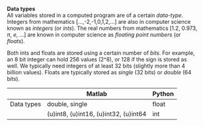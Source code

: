 **Data types**  
All variables stored in a computed program are of a certain *data-type*. 
Integers from mathematics [...,-2,-1,0,1,2,...] are also in computer science  
known as *integers* (or *ints*). The real numbers from mathematics [1.2, 0.973, 
$\pi$, $e$, ...] are known in computer science as *floating point numbers* (or 
*floats*).  
  
Both ints and floats are stored using a certain number of *bits*. For example,
an 8 bit integer can hold 256 values (2^8), or 128 if the sign is stored as
well. We typically need integers of at least 32 bits (slightly more than 4 
billion values). Floats are typically stored as *single* (32 bits) or *double* (64 bits).

|           | Matlab         | Python      |
|-----------| ---------------| ----------- |
| Data types| double, single | float       |
|           | (u)int8, (u)int16, (u)int32, (u)int64 | int |